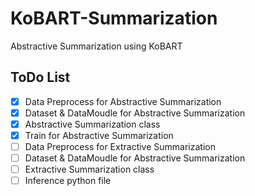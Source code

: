 # KoBART-Summarization
Abstractive Summarization using KoBART

## ToDo List

- [x] Data Preprocess for Abstractive Summarization
- [x] Dataset & DataMoudle for Abstractive Summarization
- [x] Abstractive Summarization class
- [x] Train for Abstractive Summarization
- [ ] Data Preprocess for Extractive Summarization
- [ ] Dataset & DataMoudle for Abstractive Summarization
- [ ] Extractive Summarization class
- [ ] Inference python file